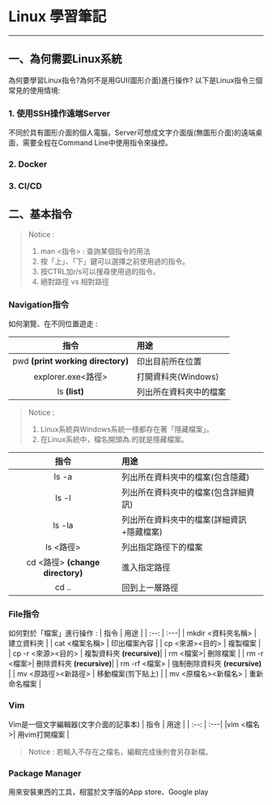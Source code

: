# Linux 學習筆記
---
## 一、為何需要Linux系統
為何要學習Linux指令?為何不是用GUI(圖形介面)進行操作? 以下是Linux指令三個常見的使用情境:
### 1. 使用SSH操作遠端Server
不同於具有圖形介面的個人電腦，Server可想成文字介面版(無圖形介面)的遠端桌面，需要全程在Command Line中使用指令來操控。
### 2. Docker
### 3. CI/CD
## 二、基本指令
> Notice : 
> 1. man <指令> : 查詢某個指令的用法
> 2. 按「上」、「下」鍵可以選擇之前使用過的指令。
> 3. 按CTRL加r/s可以搜尋使用過的指令。
> 4. 絕對路徑 vs 相對路徑
### Navigation指令
如何瀏覽、在不同位置遊走 :

| 指令 | 用途 |
| :--: | :---|
| pwd **(print working directory)**| 印出目前所在位置 |
| explorer.exe<路徑> | 打開資料夾(Windows)|
| ls **(list)**| 列出所在資料夾中的檔案 |

> Notice :
> 1. Linux系統與Windows系統一樣都存在著「隱藏檔案」。
> 2. 在Linux系統中，檔名開頭為.的就是隱藏檔案。

| 指令 | 用途 |
| :--: | :---|
| ls -a | 列出所在資料夾中的檔案(包含隱藏)|
| ls -l | 列出所在資料夾中的檔案(包含詳細資訊)|
| ls -la | 列出所在資料夾中的檔案(詳細資訊+隱藏檔案)|
| ls <路徑> | 列出指定路徑下的檔案 |
| cd <路徑> **(change directory)**| 進入指定路徑 |
| cd ..| 回到上一層路徑 |
### File指令
如何對於「檔案」進行操作 :
| 指令 | 用途 |
| :--: | :---|
| mkdir <資料夾名稱> | 建立資料夾 |
| cat <檔案名稱> | 印出檔案內容 |
| cp <來源><目的> | 複製檔案 |
| cp -r <來源><目的> | 複製資料夾 **(recursive)**|
| rm <檔案>| 刪除檔案 |
| rm -r <檔案>| 刪除資料夾 **(recursive)**|
| rm -rf <檔案> | 強制刪除資料夾 **(recursive)** |
| mv <原路徑><新路徑> | 移動檔案(剪下貼上) |
| mv <原檔名><新檔名> | 重新命名檔案  |
### Vim
Vim是一個文字編輯器(文字介面的記事本)
| 指令 | 用途 |
| :--: | :---|
|vim <檔名>| 用vim打開檔案 |
> Notice : 若輸入不存在之檔名，編輯完成後則會另存新檔。
### Package Manager
用來安裝東西的工具，相當於文字版的App store、Google play